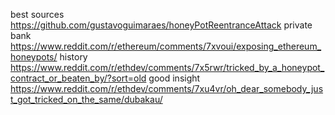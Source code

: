 best sources 
https://github.com/gustavoguimaraes/honeyPotReentranceAttack
private bank https://www.reddit.com/r/ethereum/comments/7xvoui/exposing_ethereum_honeypots/
history https://www.reddit.com/r/ethdev/comments/7x5rwr/tricked_by_a_honeypot_contract_or_beaten_by/?sort=old
good insight https://www.reddit.com/r/ethdev/comments/7xu4vr/oh_dear_somebody_just_got_tricked_on_the_same/dubakau/